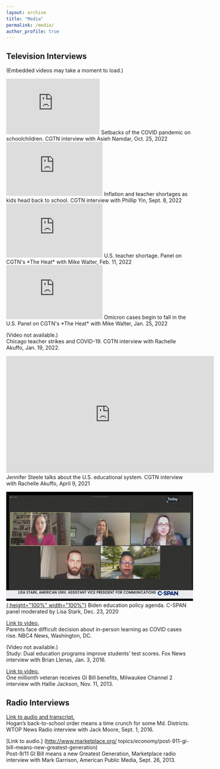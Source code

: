 ```yaml
---
layout: archive
title: "Media"
permalink: /media/
author_profile: true
---
```


## Television Interviews
  

(Embedded videos may take a moment to load.)
  

<iframe style="border:none;width:50%;height:50%;" src="https://www.youtube.com/embed/PrgTKFXEUrI" title="YouTube video player" allow="accelerometer; autoplay; clipboard-write; encrypted-media; gyroscope; picture-in-picture; web-share" allowfullscreen></iframe>
Setbacks of the COVID pandemic on schoolchildren. CGTN interview with Asieh Namdar, Oct. 25, 2022
  

<iframe width="260" height="146" src="https://www.youtube.com/embed/0bzKhmxQ_yA" title="YouTube video player" frameborder="0" allow="accelerometer; autoplay; clipboard-write; encrypted-media; gyroscope; picture-in-picture; web-share" allowfullscreen></iframe>
Inflation and teacher shortages as kids head back to school. CGTN interview with Phillip Yin, Sept. 8, 2022
  

<iframe width="260" height="146" src="https://www.youtube.com/embed/hmaPhZFJfXU" title="YouTube video player" frameborder="0" allow="accelerometer; autoplay; clipboard-write; encrypted-media; gyroscope; picture-in-picture; web-share" allowfullscreen></iframe>
U.S. teacher shortage. Panel on CGTN's *The Heat* with Mike Walter, Feb. 11, 2022
  

<iframe width="260" height="146" src="https://www.youtube.com/embed/eGIZB48__tE" title="YouTube video player" frameborder="0" allow="accelerometer; autoplay; clipboard-write; encrypted-media; gyroscope; picture-in-picture; web-share" allowfullscreen></iframe>
Omicron cases begin to fall in the U.S. Panel on CGTN's *The Heat* with Mike Walter, Jan. 25, 2022
  

(Video not available.)  
Chicago teacher strikes and COVID-19. CGTN interview with Rachelle Akuffo, Jan. 19, 2022.
  

<iframe width="560" height="315" src="https://www.youtube.com/embed/8l9CAAZxBmM" title="YouTube video player" frameborder="0" allow="accelerometer; autoplay; clipboard-write; encrypted-media; gyroscope; picture-in-picture; web-share" allowfullscreen></iframe>
Jennifer Steele talks about the U.S. educational system. CGTN interview with Rachelle Akuffo, April 9, 2021
  

[![cspan_dec2020](/images/cspan_dec2020.png){:height="100%" width="100%"}](https://www.c-span.org/video/?507523-1/biden-education-policy-agenda)
Biden education policy agenda. C-SPAN panel moderated by Lisa Stark, Dec. 23, 2020
  

[Link to video.](http://www.tinyurl.com/parentsfacedifficult)  
Parents face difficult decision about in-person learning as COVID cases rise. NBC4 News, Washington, DC.
  

(Video not available.)  
Study: Dual education programs improve students’ test scores. Fox News interview with Brian Llenas, Jan. 3, 2016.
  

[Link to video.](http://www.wisn.com/news/south-east-wisconsin/One-millionth-veteran-receives-GI-Bill-benefits/22907722)  
One millionth veteran receives GI Bill benefits, Milwaukee Channel 2 interview with Hallie Jackson, Nov. 11, 2013.
  


## Radio Interviews
  

[Link to audio and transcript.](https://wtop.com/maryland/2016/09/hogans-order-snarl-md-school-calendars-will-impact-education/)  
Hogan’s back-to-school order means a time crunch for some Md. Districts. WTOP News Radio interview with Jack Moore, Sept. 1, 2016.
  

[Link to audio.] (http://www.marketplace.org/ topics/economy/post-911-gi-bill-means-new-greatest-generation)  
Post-9/11 GI Bill means a new Greatest Generation, Marketplace radio interview with Mark Garrison, American Public Media, Sept. 26, 2013.
  